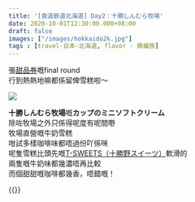 ```yaml
---
title: '[食道鉄道北海道] Day2：十勝しんむら牧場'
date: 2020-10-01T12:30:00.000+08:00
draft: false
images: ["/images/hokkaido2k.jpg"]
tags : [travel-日本-北海道, flavor - 螞蟻族]
---
```


張[甜品券](https://hidie.net/hokkaido2c/)嘅final round  
行到熱熱地嘛都係留俾雪糕啦～  

![](/images/hokkaido2k.jpg)

**十勝しんむら牧場**嘅**カップのミニソフトクリーム**  
除咗牧場之外只係得呢度有呢間嘢  
牧場直營嘅牛奶雪糕  
咁試多樣咖啡味都唔過份吖係咪  
呢隻雪糕比頭先嘅[T-SWEETS（十勝野スイーツ）](https://hidie.net/hokkaido2f/)軟滑的  
兩隻嘅牛奶味都幾濃唔再比較  
而個甜甜嘅咖啡都幾香，唔錯嘅！  
  
  
  
{{<hokkaido>}}
